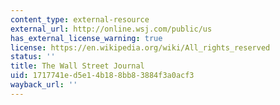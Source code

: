 ```yaml
---
content_type: external-resource
external_url: http://online.wsj.com/public/us
has_external_license_warning: true
license: https://en.wikipedia.org/wiki/All_rights_reserved
status: ''
title: The Wall Street Journal
uid: 1717741e-d5e1-4b18-8bb8-3884f3a0acf3
wayback_url: ''
---
```

